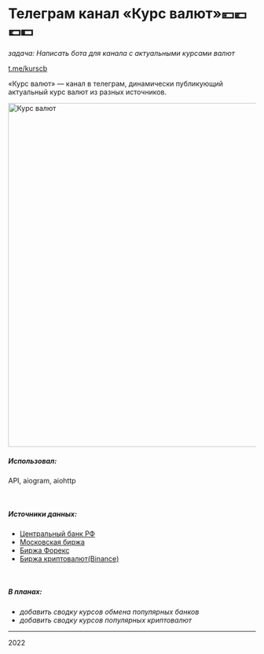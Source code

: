 
# Телеграм канал «Курс валют»💴💶💷💵

_задача: Написать бота для канала с актуальными курсами валют_


[t.me/kurscb][kurscb_url]

«Курс валют» — канал в телеграм, динамически публикующий актуальный курс валют из разных источников. 

[<img align="center" alt="Курс валют" width="700px" src="https://raw.githubusercontent.com/Volodichev/volodichev.github.io/master/projects/kurscb/chat.png" />][kurscb_url]

##### Использовал:

API, aiogram, aiohttp

<br>

##### Источники данных:

- [Центральный банк РФ][cb_url]
- [Московская биржа][moex_url]
- [Биржа Форекс][forex_url]
- [Биржа криптовалют(Binance)][binance_url]



<br>


##### В планах:
- _добавить сводку курсов обмена популярных банков_
- _добавить сводку курсов популярных криптовалют_



---
2022

[kurscb_url]: https://t.me/kurscb
[cb_url]: https://cbr.ru
[moex_url]: https://moex.ru
[forex_url]: https://fxmarketapi.com
[binance_url]: https://binance.com